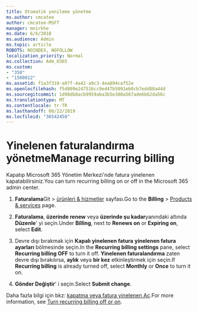 ```yaml
---
title: Otomatik yenileme yönetme
ms.author: cmcatee
author: cmcatee-MSFT
manager: mnirkhe
ms.date: 6/6/2018
ms.audience: Admin
ms.topic: article
ROBOTS: NOINDEX, NOFOLLOW
localization_priority: Normal
ms.collection: Adm_O365
ms.custom:
- "350"
- "1500012"
ms.assetid: f1a3f310-a87f-4a42-a9c3-4ea894caf52e
ms.openlocfilehash: f5d809e247516cc9ed47b5091eb0cb7edd88a44d
ms.sourcegitcommit: 1d98db8acb9959aba3b5e308a567ade6b62da56c
ms.translationtype: MT
ms.contentlocale: tr-TR
ms.lasthandoff: 08/22/2019
ms.locfileid: "36542458"
---
```

# <a name="manage-recurring-billing"></a><span data-ttu-id="55dc5-102">Yinelenen faturalandırma yönetme</span><span class="sxs-lookup"><span data-stu-id="55dc5-102">Manage recurring billing</span></span>

<span data-ttu-id="55dc5-103">Kapatıp Microsoft 365 Yönetim Merkezi'nde fatura yinelenen kapatabilirsiniz.</span><span class="sxs-lookup"><span data-stu-id="55dc5-103">You can turn recurring billing on or off in the Microsoft 365 admin center.</span></span>
  
1. <span data-ttu-id="55dc5-104">**Faturalama**Git > [ürünleri & hizmetler](https://go.microsoft.com/fwlink/p/?linkid=842054) sayfası.</span><span class="sxs-lookup"><span data-stu-id="55dc5-104">Go to the **Billing** > [Products & services](https://go.microsoft.com/fwlink/p/?linkid=842054) page.</span></span>

2. <span data-ttu-id="55dc5-105">**Faturalama**, **üzerinde renew** veya **üzerinde şu kadar**yanındaki altında **Düzenle**' yi seçin.</span><span class="sxs-lookup"><span data-stu-id="55dc5-105">Under **Billing**, next to **Renews on** or **Expiring on**, select **Edit**.</span></span>

3. <span data-ttu-id="55dc5-106">Devre dışı bırakmak için **Kapalı yinelenen fatura** **yinelenen fatura ayarları** bölmesinde seçin.</span><span class="sxs-lookup"><span data-stu-id="55dc5-106">In the **Recurring billing settings** pane, select **Recurring billing OFF** to turn it off.</span></span> <span data-ttu-id="55dc5-107">**Yinelenen faturalandırma** zaten devre dışı bırakılırsa, **aylık** veya **bir kez** etkinleştirmek için seçin.</span><span class="sxs-lookup"><span data-stu-id="55dc5-107">If **Recurring billing** is already turned off, select **Monthly** or **Once** to turn it on.</span></span>

4. <span data-ttu-id="55dc5-108">**Gönder Değiştir**' i seçin.</span><span class="sxs-lookup"><span data-stu-id="55dc5-108">Select **Submit change**.</span></span>

<span data-ttu-id="55dc5-109">Daha fazla bilgi için bkz: [kapatma veya fatura yinelenen Aç](https://docs.microsoft.com/office365/admin/subscriptions-and-billing/renew-your-subscription?view=o365-worldwide#turn-recurring-billing-off-or-on).</span><span class="sxs-lookup"><span data-stu-id="55dc5-109">For more information, see [Turn recurring billing off or on](https://docs.microsoft.com/office365/admin/subscriptions-and-billing/renew-your-subscription?view=o365-worldwide#turn-recurring-billing-off-or-on).</span></span>